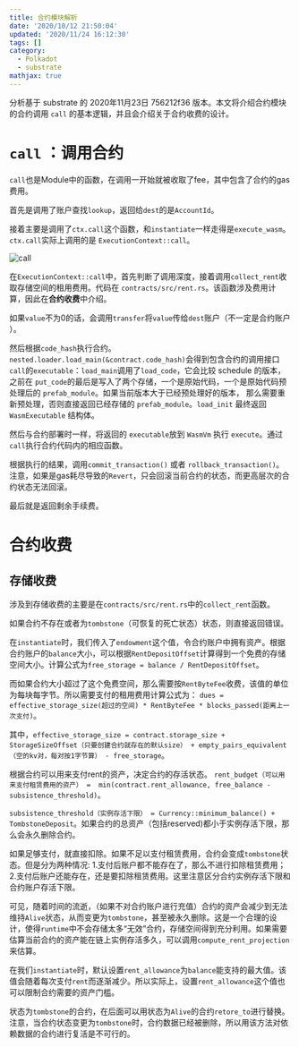 ```yaml
---
title: 合约模块解析
date: '2020/10/12 21:50:04'
updated: '2020/11/24 16:12:30'
tags: []
category:
  - Polkadot
  - substrate
mathjax: true
---
```

分析基于 substrate 的 2020年11月23日 756212f36 版本。本文将介绍合约模块的合约调用 `call` 的基本逻辑，并且会介绍关于合约收费的设计。
<!--more-->

# `call` ：调用合约
`call`也是Module<T>中的函数，在调用一开始就被收取了fee，其中包含了合约的gas费用。

首先是调用了账户查找`lookup`，返回给`dest`的是`AccountId`。

接着主要是调用了`ctx.call`这个函数，和`instantiate`一样走得是`execute_wasm`。`ctx.call`实际上调用的是 `ExecutionContext::call`。

![call](https://cdn.jsdelivr.net/gh/JNhua/blog_images@master/img/20201124161206.png)

在`ExecutionContext::call`中，首先判断了调用深度，接着调用`collect_rent`收取存储空间的租用费用。代码在 `contracts/src/rent.rs`。该函数涉及费用计算，因此在**合约收费**中介绍。

如果`value`不为0的话，会调用`transfer`将`value`传给`dest`账户（不一定是合约账户 ）。

然后根据`code_hash`执行合约。`nested.loader.load_main(&contract.code_hash)`会得到包含合约的调用接口`call`的`executable`：`load_main`调用了`load_code`，它会比较 schedule 的版本，之前在 `put_code`的最后是写入了两个存储，一个是原始代码，一个是原始代码预处理后的 `prefab_module`。如果当前版本大于已经预处理好的版本， 那么需要重新预处理，否则直接返回已经存储的 `prefab_module`。`load_init` 最终返回 `WasmExecutable` 结构体。 

然后与合约部署时一样，将返回的 `executable`放到 `WasmVm` 执行 `execute`。通过`call`执行合约代码内的相应函数。

根据执行的结果，调用`commit_transaction()` 或者 `rollback_transaction()`。注意，如果是gas耗尽导致的`Revert`，只会回滚当前合约的状态，而更高层次的合约状态无法回滚。

最后就是返回剩余手续费。

# 合约收费

## 存储收费

涉及到存储收费的主要是在`contracts/src/rent.rs`中的`collect_rent`函数。

如果合约不存在或者为`tombstone`（可恢复的死亡状态）状态，则直接返回错误。

在`instantiate`时，我们传入了`endowment`这个值，令合约账户中拥有资产。根据合约账户的`balance`大小，可以根据`RentDepositOffset`计算得到一个免费的存储空间大小。计算公式为`free_storage = balance / RentDepositOffset`。

而如果合约大小超过了这个免费空间，那么需要按`RentByteFee`收费，该值的单位为每块每字节。所以需要支付的租用费用计算公式为：
`dues = effective_storage_size(超过的空间) * RentByteFee * blocks_passed(距离上一次支付)`。

其中，`effective_storage_size = contract.storage_size + StorageSizeOffset（只要创建合约就存在的默认size） + empty_pairs_equivalent（空的kv对，每对按1字节算） - free_storage`。

根据合约可以用来支付rent的资产，决定合约的存活状态。
`rent_budget（可以用来支付租赁费用的资产） =  min(contract.rent_allowance, free_balance - subsistence_threshold)`。

`subsistence_threshold（实例存活下限） = Currency::minimum_balance() + TombstoneDeposit`。如果合约的总资产（包括reserved)都小于实例存活下限，那么会永久删除合约。

如果足够支付，就直接扣除。如果不足以支付租赁费用，合约会变成`tombstone`状态。但是分为两种情况: 1.支付后账户都不能存在了，那么不进行扣除租赁费用；2.支付后账户还能存在，还是要扣除租赁费用。这里注意区分合约实例存活下限和合约账户存活下限。

可见，随着时间的流逝，（如果不对合约账户进行充值）合约的资产会减少到无法维持`Alive`状态，从而变更为`tombstone`，甚至被永久删除。这是一个合理的设计，使得`runtime`中不会存储太多“无效”合约，存储空间得到充分利用。如果需要估算当前合约的资产能在链上实例存活多久，可以调用`compute_rent_projection`来估算。

在我们`instantiate`时，默认设置`rent_allowance`为`balance`能支持的最大值。该值会随着每次支付`rent`而逐渐减少。所以实际上，设置`rent_allowance`这个值也可以限制合约需要的资产门槛。

状态为`tombstone`的合约，在后面可以用状态为`Alive`的合约`retore_to`进行替换。注意，当合约状态变更为`tombstone`时，合约数据已经被删除，所以用该方法对依赖数据的合约进行复活是不可行的。